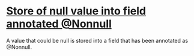 # [Store of null value into field annotated @Nonnull](https://spotbugs.readthedocs.io/en/latest/bugDescriptions.html#NP_STORE_INTO_NONNULL_FIELD)

 A value that could be null is stored into a field that has been annotated as @Nonnull.